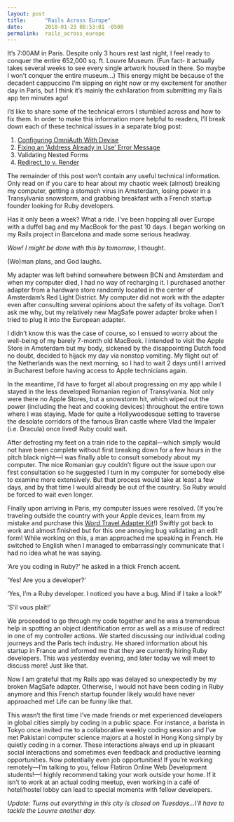 ```yaml
---
layout: post
title:      "Rails Across Europe"
date:       2018-01-23 08:53:01 -0500
permalink:  rails_across_europe
---
```



It’s 7:00AM in Paris. Despite only 3 hours rest last night, I feel ready to conquer the entire 652,000 sq. ft. Louvre Museum. (Fun fact- it actually takes several weeks to see every single artwork housed in there. So maybe I won’t conquer the entire museum...) This energy might be because of the decadent cappuccino I’m sipping on right now or my excitement for another day in Paris, but I think it’s mainly the exhilaration from submitting my Rails app ten minutes ago!

I’d like to share some of the technical errors I stumbled across and how to fix them. In order to make this information more helpful to readers, I’ll break down each of these technical issues in a separate blog post: 

1. [Configuring OmniAuth With Devise](http://brittanyhartmire.com/configuring_omniauth_with_devise)
2. [Fixing an ‘Address Already in Use’ Error Message](http://brittanyhartmire.com/enter_your_title_here)
3. Validating Nested Forms
4. [Redirect_to v. Render](http://brittanyhartmire.com/redirect_to_v_render)

The remainder of this post won’t contain any useful technical information. Only read on if you care to hear about my chaotic week (almost) breaking my computer, getting a stomach virus in Amsterdam, losing power in a Transylvania snowstorm, and grabbing breakfast with a French startup founder looking for Ruby developers. 

Has it only been a week? What a ride. I’ve been hopping all over Europe with a duffel bag and my MacBook for the past 10 days. I began working on my Rails project in Barcelona and made some serious headway. 

*Wow! I might be done with this by tomorrow*, I thought. 

(Wo)man plans, and God laughs.

My adapter was left behind somewhere between BCN and Amsterdam and when my computer died, I had no way of recharging it. I purchased another adapter from a hardware store randomly located in the center of Amsterdam’s Red Light District. My computer did not work with the adapter even after consulting several opinions about the safety of its voltage. Don’t ask me why, but my relatively new MagSafe power adapter broke when I tried to plug it into the European adapter. 

I didn’t know this was the case of course, so I ensued to worry about the well-being of my barely 7-month old MacBook.  I intended to visit the Apple Store in Amsterdam but my body, sickened by the disappointing Dutch food no doubt, decided to hijack my day via nonstop vomiting. My flight out of the Netherlands was the next morning, so I had to wait 2 days until I arrived in Bucharest before having access to Apple technicians again. 

In the meantime, I’d have to forget all about progressing on my app while I stayed in the less developed Romanian region of Transylvania. Not only were there no Apple Stores, but a snowstorm hit, which wiped out the power (including the heat and cooking devices) throughout the entire town where I was staying. Made for quite a Hollywoodesque setting to traverse the desolate corridors of the famous Bran castle where Vlad the Impaler (i.e. Dracula) once lived! Ruby could wait. 

After defrosting my feet on a train ride to the capital—which simply would not have been complete without first breaking down for a few hours in the pitch black night—I was finally able to consult somebody about my computer. The nice Romanian guy couldn’t figure out the issue upon our first consultation so he suggested I turn in my computer for somebody else to examine more extensively. But that process would take at least a few days, and by that time I would already be out of the country. So Ruby would be forced to wait even longer.

Finally upon arriving in Paris, my computer issues were resolved. (If you’re traveling outside the country with your Apple devices, learn from my mistake and purchase this [Word Travel Adapter Kit](http://www.apple.com/shop/product/MD837AM/A/apple-world-travel-adapter-kit)!) Swiftly got back to work and almost finished but for this one annoying bug validating an edit form! While working on this, a man approached me speaking in French. He switched to English when I managed to embarrassingly communicate that I had no idea what he was saying. 

‘Are you coding in Ruby?’ he asked in a thick French accent.

‘Yes! Are you a developer?’

‘Yes, I’m a Ruby developer. I noticed you have a bug. Mind if I take a look?’

‘S'il vous plaît!’ 

We proceeded to go through my code together and he was a tremendous help in spotting an object identification error as well as a misuse of redirect in one of my controller actions. We started discussing our individual coding journeys and the Paris tech industry. He shared information about his startup in France and informed me that they are currently hiring Ruby developers. This was yesterday evening, and later today we will meet to discuss more! Just like that. 

Now I am grateful that my Rails app was delayed so unexpectedly by my broken MagSafe adapter. Otherwise, I would not have been coding in Ruby anymore and this French startup founder likely would have never approached me! Life can be funny like that.

This wasn’t the first time I’ve made friends or met experienced developers in global cities simply by coding in a public space. For instance, a barista in Tokyo once invited me to a collaborative weekly coding session and I’ve met Pakistani computer science majors at a hostel in Hong Kong simply by quietly coding in a corner. These interactions always end up in pleasant social interactions and sometimes even feedback and productive learning opportunities. Now potentially even job opportunities! If you’re working remotely—I’m talking to you, fellow Flatiron Online Web Development students!—I highly recommend taking your work outside your home. If it isn’t to work at an actual coding meetup, even working in a café of hotel/hostel lobby can lead to special moments with fellow developers.

*Update: Turns out everything in this city is closed on Tuesdays…I’ll have to tackle the Louvre another day.*


